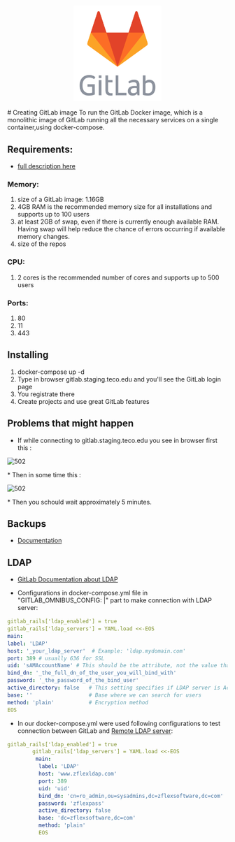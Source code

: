 <p align="center">
  <img title="502" heigh="200" width="200" src='https://raw.githubusercontent.com/kristkat/custom-templates-portainer/master/stacked_wm_no_bg.png' />
</p>
# Creating GitLab image
To run the GitLab Docker image, which is a monolithic image of GitLab running all the necessary services on a single container,using docker-compose.

## Requirements:
* [full description here](https://docs.gitlab.com/ce/install/requirements.html)

### Memory: 
1. size of a GitLab image: 1.16GB
2. 4GB RAM is the recommended memory size for all installations and supports up to 100 users
3. at least 2GB of swap, even if there is currently enough available RAM. Having swap will help reduce the chance of errors occurring if available 
memory changes.
4. size of the repos

### CPU: 
1. 2 cores is the recommended number of cores and supports up to 500 users

### Ports:
1. 80
2. 11
3. 443

## Installing
1. docker-compose up -d 
2. Type in browser gitlab.staging.teco.edu and you'll see the GitLab login page
3. You registrate there
4. Create projects and use great GitLab features

## Problems that might happen

* If while connecting to gitlab.staging.teco.edu you see in browser first this :  
 <p align="left">
  <img title="502" heigh="600" width="600" src='https://raw.githubusercontent.com/kristkat/pictures/master/502_1.png' />
</p> 
* Then in some time this :
<p align="left">
  <img title="502" heigh="600" width="600" src='https://raw.githubusercontent.com/kristkat/pictures/master/502_2.png' />
</p>
* Then you schould wait approximately 5 minutes.

## Backups

* [Documentation](https://docs.gitlab.com/omnibus/settings/backups.html)

## LDAP 

* [GitLab Documentation about LDAP](https://docs.gitlab.com/ce/administration/auth/ldap.html)

* Configurations in docker-compose.yml file in "GITLAB_OMNIBUS_CONFIG: |" part to make connection with LDAP server:

```yml
gitlab_rails['ldap_enabled'] = true
gitlab_rails['ldap_servers'] = YAML.load <<-EOS 
main:
label: 'LDAP' 
host: '_your_ldap_server'  # Example: 'ldap.mydomain.com'
port: 389 # usually 636 for SSL
uid: 'sAMAccountName' # This should be the attribute, not the value that maps to uid.
bind_dn: '_the_full_dn_of_the_user_you_will_bind_with'
password: '_the_password_of_the_bind_user'
active_directory: false   # This setting specifies if LDAP server is Active Directory LDAP server.
base: ''                  # Base where we can search for users
method: 'plain'           # Encryption method
EOS
```
* In our docker-compose.yml were used following configurations to test connection between GitLab and 
[Remote LDAP server](http://www.zflexsoftware.com/index.php/pages/free-online-ldap):

```yml
gitlab_rails['ldap_enabled'] = true
        gitlab_rails['ldap_servers'] = YAML.load <<-EOS
         main:
          label: 'LDAP'
          host: 'www.zflexldap.com'
          port: 389
          uid: 'uid'     
          bind_dn: 'cn=ro_admin,ou=sysadmins,dc=zflexsoftware,dc=com'
          password: 'zflexpass'
          active_directory: false
          base: 'dc=zflexsoftware,dc=com'
          method: 'plain' 
          EOS
```




	 